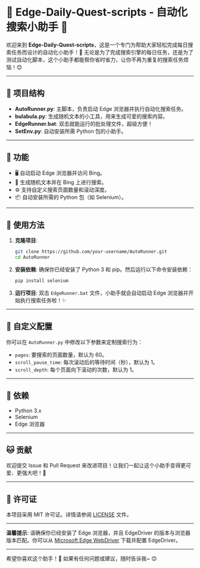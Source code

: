 # 🐾 Edge-Daily-Quest-scripts - 自动化搜索小助手 🐾

欢迎来到 **Edge-Daily-Quest-scripts**，这是一个专门为帮助大家轻松完成每日搜索任务而设计的自动化小助手！🎉 无论是为了完成搜索引擎的每日任务，还是为了测试自动化脚本，这个小助手都能帮你省时省力，让你不再为重复的搜索任务烦恼！😊

---

## 🎀 项目结构

- **AutoRunner.py**: 主脚本，负责启动 Edge 浏览器并执行自动化搜索任务。
- **bulabula.py**: 生成随机文本的小工具，用来生成可爱的搜索内容。
- **EdgeRunner.bat**: 双击就能运行的批处理文件，超级方便！
- **SetEnv.py**: 自动安装所需 Python 包的小助手。

---

## 🌟 功能

- 🖥️ 自动启动 Edge 浏览器并访问 Bing。
- 🎲 生成随机文本并在 Bing 上进行搜索。
- ⚙️ 支持自定义搜索页面数量和滚动深度。
- 📦 自动安装所需的 Python 包（如 Selenium）。

---

## 🐾 使用方法

1. **克隆项目**:
   ```bash
   git clone https://github.com/your-username/AutoRunner.git
   cd AutoRunner
   ```

2. **安装依赖**:
   确保你已经安装了 Python 3 和 pip。然后运行以下命令安装依赖：
   ```bash
   pip install selenium
   ```

3. **运行项目**:
   双击 `EdgeRunner.bat` 文件，小助手就会自动启动 Edge 浏览器并开始执行搜索任务啦！✨

---

## 🎨 自定义配置

你可以在 `AutoRunner.py` 中修改以下参数来定制搜索行为：

- `pages`: 要搜索的页面数量，默认为 60。
- `scroll_pause_time`: 每次滚动后的等待时间（秒），默认为 1。
- `scroll_depth`: 每个页面向下滚动的次数，默认为 1。

---

## 🧸 依赖

- Python 3.x
- Selenium
- Edge 浏览器

---

## 🐱 贡献

欢迎提交 Issue 和 Pull Request 来改进项目！让我们一起让这个小助手变得更可爱、更强大吧！💪

---

## 🍬 许可证

本项目采用 MIT 许可证。详情请参阅 [LICENSE](LICENSE) 文件。

---

**温馨提示**: 请确保你已经安装了 Edge 浏览器，并且 EdgeDriver 的版本与浏览器版本匹配。你可以从 [Microsoft Edge WebDriver](https://developer.microsoft.com/en-us/microsoft-edge/tools/webdriver/) 下载并配置 EdgeDriver。

---

希望你喜欢这个助手！🐾 如果有任何问题或建议，随时告诉我~ 😊
